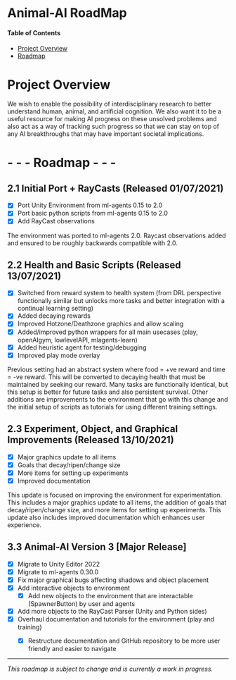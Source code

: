 # Animal-AI RoadMap

#### Table of Contents
- [Project Overview](#overview)
- [Roadmap](#roadmap)

# Project Overview

We wish to enable the possibility of interdisciplinary research to better understand human, animal, and artificial cognition. We also want it to be a useful resource for making AI progress on these unsolved problems and also act as a way of tracking such progress so that we can stay on top of any AI breakthroughs that may have important societal implications.

# - - - Roadmap - - - 

## 2.1 Initial Port + RayCasts (Released 01/07/2021)

- [x] Port Unity Environment from ml-agents 0.15 to 2.0
- [x] Port basic python scripts from ml-agents 0.15 to 2.0
- [x] Add RayCast observations

The environment was ported to ml-agents 2.0. Raycast observations added and ensured to be roughly backwards compatible with 2.0.

## 2.2 Health and Basic Scripts (Released 13/07/2021)

- [x] Switched from reward system to health system (from DRL perspective functionally similar but unlocks more tasks and better integration with a continual learning setting)
- [x] Added decaying rewards
- [x] Improved Hotzone/Deathzone graphics and allow scaling
- [x] Added/improved python wrappers for all main usecases (play, openAIgym, lowlevelAPI, mlagents-learn)
- [x] Added heuristic agent for testing/debugging
- [x] Improved play mode overlay

Previous setting had an abstract system where food = +ve reward and time = -ve reward. This will be converted to decaying health that must be maintained by seeking our reward. Many tasks are functionally identical, but this setup is better for future tasks and also persistent survival. Other additions are improvements to the environment that go with this change and the initial setup of scripts as tutorials for using different training settings.

## 2.3 Experiment, Object, and Graphical Improvements (Released 13/10/2021)

- [x] Major graphics update to all items
- [x] Goals that decay/ripen/change size
- [x] More items for setting up experiments
- [x] Improved documentation

This update is focused on improving the environment for experimentation. This includes a major graphics update to all items, the addition of goals that decay/ripen/change size, and more items for setting up experiments. This update also includes improved documentation which enhances user experience.

## 3.3 Animal-AI Version 3 [Major Release]

- [x] Migrate to Unity Editor 2022
- [x] Migrate to ml-agents 0.30.0
- [x] Fix major graphical bugs affecting shadows and object placement
- [x] Add interactive objects to environment
    - [x] Add new objects to the environment that are interactable (SpawnerButton) by user and agents
- [x] Add more objects to the RayCast Parser (Unity and Python sides) 
- [x] Overhaul documentation and tutorials for the environment (play and training)
    - [x] Restructure documentation and GitHub repository to be more user friendly and easier to navigate


---

_This roadmap is subject to change and is currently a work in progress._